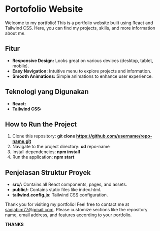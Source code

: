 # Portofolio Website

Welcome to my portfolio! This is a portfolio website built using React and Tailwind CSS. Here, you can find my projects, skills, and more information about me.

## Fitur

- **Responsive Design:** Looks great on various devices (desktop, tablet, mobile).
- **Easy Navigation:** Intuitive menu to explore projects and information.
- **Smooth Animations:** Simple animations to enhance user experience.

## Teknologi yang Digunakan

- **React:** 
- **Tailwind CSS:** 

## How to Run the Project

1. Clone this repository:
   **git clone https://github.com/username/repo-name.git**
2. Navigate to the project directory:
   **cd** repo-name
3. Install dependencies:
   **npm install**
4. Run the application:
   **npm start**

## Penjelasan Struktur Proyek
- **src/:** Contains all React components, pages, and assets.
- **public/:** Contains static files like index.html.
- **tailwind.config.js:** Tailwind CSS configuration.

Thank you for visiting my portfolio! Feel free to contact me at sanjabim77@gmail.com.
Please customize sections like the repository name, email address, and features according to your portfolio.

**THANKS**


